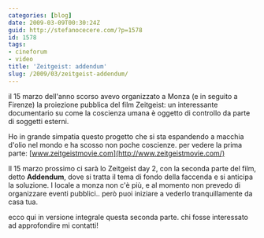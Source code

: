 ```yaml
---
categories: [blog]
date: 2009-03-09T00:30:24Z
guid: http://stefanocecere.com/?p=1578
id: 1578
tags:
- cineforum
- video
title: 'Zeitgeist: addendum'
slug: /2009/03/zeitgeist-addendum/
---
```


il 15 marzo dell'anno scorso avevo organizzato a Monza (e in seguito a Firenze) la proiezione pubblica del film Zeitgeist: un interessante documentario su come la coscienza umana è oggetto di controllo da parte di soggetti esterni.

Ho in grande simpatia questo progetto che si sta espandendo a macchia d'olio nel mondo e ha scosso non poche coscienze. per vedere la prima parte: [www.zeitgeistmovie.com](http://www.zeitgeistmovie.com/)

Il 15 marzo prossimo ci sarà lo Zeitgeist day 2, con la seconda parte del film, detto **Addendum**, dove si tratta il tema di fondo della faccenda e si anticipa la soluzione. I locale a monza non c'è più, e al momento non prevedo di organizzare eventi pubblici.. però puoi iniziare a vederlo tranquillamente da casa tua.

ecco qui in versione integrale questa seconda parte. chi fosse interessato ad approfondire mi contatti!